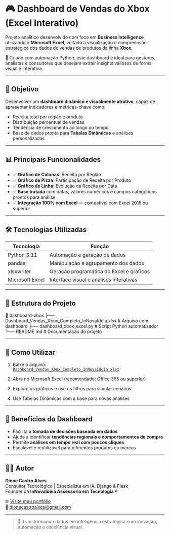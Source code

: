 # 🎮 Dashboard de Vendas do Xbox (Excel Interativo)

Projeto analítico desenvolvido com foco em **Business Intelligence** utilizando o **Microsoft Excel**, voltado à visualização e compreensão estratégica dos dados de vendas de produtos da linha **Xbox**.

🔧 Criado com automação Python, este dashboard é ideal para gestores, analistas e consultores que desejam extrair insights valiosos de forma visual e interativa.

---

## 📌 Objetivo

Desenvolver um **dashboard dinâmico e visualmente atrativo**, capaz de apresentar indicadores e métricas-chave como:

- Receita total por região e produto
- Distribuição percentual de vendas
- Tendência de crescimento ao longo do tempo
- Base de dados pronta para **Tabelas Dinâmicas** e análises personalizadas

---

## 📊 Principais Funcionalidades

- ✅ **Gráfico de Colunas**: Receita por Região
- ✅ **Gráfico de Pizza**: Participação de Receita por Produto
- ✅ **Gráfico de Linha**: Evolução da Receita por Data
- ✅ **Base tratada** com datas, valores numéricos e campos categóricos prontos para análise
- ✅ **Integração 100% com Excel** — compatível com Excel 2016 ou superior

---

## 🛠️ Tecnologias Utilizadas

| Tecnologia        | Função                                |
|-------------------|----------------------------------------|
| Python 3.11        | Automação e geração de dados           |
| pandas            | Manipulação e agrupamento dos dados    |
| xlsxwriter        | Geração programática do Excel e gráficos |
| Microsoft Excel   | Interface visual e análises interativas |

---

## 📁 Estrutura do Projeto

📂 dashboard-xbox ├── Dashboard_Vendas_Xbox_Completo_InNovaIdeia.xlsx  # Arquivo com dashboard ├── dashboard_xbox_excel.py                          # Script Python automatizador └── README.md                                        # Documentação do projeto

---

## 🚀 Como Utilizar

1. Baixe o arquivo:  
   [`Dashboard_Vendas_Xbox_Completo_InNovaIdeia.xlsx`](./Dashboard_Vendas_Xbox_Completo_InNovaIdeia.xlsx)

2. Abra no Microsoft Excel (recomendado: Office 365 ou superior)

3. Explore os gráficos e use os filtros para simular cenários

4. Use Tabelas Dinâmicas com a base para novas análises

---

## 🧠 Benefícios do Dashboard

- Facilita a **tomada de decisões baseada em dados**
- Ajuda a identificar **tendências regionais e comportamentos de compra**
- Permite **análises em tempo real com poucos cliques**
- Escalável e reutilizável para diferentes produtos ou marcas

---

## 👨‍💻 Autor

**Dione Castro Alves**  
Consultor Tecnológico | Especialista em IA, Django & Flask  
Founder da **InNovaIdeia Assessoria em Tecnologia ®**

🌐 [Visite meu portfólio](https://innovaideia-github-io.vercel.app)  
📧 dionecastroalves@gmail.com

---

> 🚀 Transformando dados em inteligência estratégica com inovação, automação e excelência visual.
